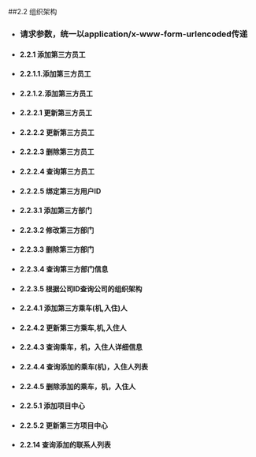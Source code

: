 ##2.2 组织架构
- ### 请求参数，统一以application/x-www-form-urlencoded传递

- ####  2.2.1 添加第三方员工
- #### 2.2.1.1.添加第三方员工
- #### 2.2.1.2.添加第三方员工
- #### 2.2.2.1 更新第三方员工
- #### 2.2.2.2 更新第三方员工
- #### 2.2.2.3 删除第三方员工
- #### 2.2.2.4 查询第三方员工
- #### 2.2.2.5 绑定第三方用户ID
- #### 2.2.3.1 添加第三方部门
- #### 2.2.3.2 修改第三方部门
- #### 2.2.3.3 删除第三方部门
- #### 2.2.3.4 查询第三方部门信息
- #### 2.2.3.5 根据公司ID查询公司的组织架构
- #### 2.2.4.1 添加第三方乘车(机,入住)人
- #### 2.2.4.2 更新第三方乘车,机,入住人
- #### 2.2.4.3 查询乘车，机，入住人详细信息
- #### 2.2.4.4 查询添加的乘车(机)，入住人列表
- #### 2.2.4.5 删除添加的乘车，机，入住人
- #### 2.2.5.1 添加项目中心
- #### 2.2.5.2 更新第三方项目中心
- #### 2.2.14 查询添加的联系人列表














